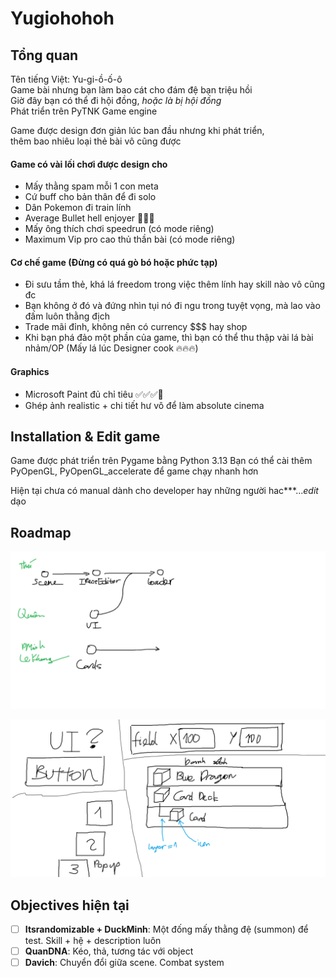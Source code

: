 # Yugiohohoh
## Tổng quan
Tên tiếng Việt: Yu-gi-ồ-ố-ô\
Game bài nhưng bạn làm bao cát cho đám đệ bạn triệu hồi\
Giờ đây bạn có thể đi hội đồng, _hoặc là bị hội đồng_\
Phát triển trên PyTNK Game engine

Game được design đơn giản lúc ban đầu nhưng khi phát triển, \
thêm bao nhiêu loại thẻ bài vô cũng được

#### Game có vài lối chơi được design cho
- Mấy thằng spam mỗi 1 con meta
- Cứ buff cho bản thân để đi solo
- Dân Pokemon đi train lính
- Average Bullet hell enjoyer 🗿🗿🗿 
- Mấy ông thích chơi speedrun (có mode riêng)
- Maximum Vip pro cao thủ thần bài (có mode riêng)

#### Cơ chế game (Đừng có quá gò bó hoặc phức tạp)
- Đi sưu tầm thẻ, khá lá freedom trong việc thêm lính hay skill nào vô cũng đc
- Bạn không ở đó và đứng nhìn tụi nó đi ngu trong tuyệt vọng, mà lao vào đấm luôn thằng địch
- Trade mãi đỉnh, không nên có currency $$$ hay shop
- Khi bạn phá đảo một phần của game, thì bạn có thể thu thập vài lá bài nhảm/OP
(Mấy lá lúc Designer cook 🔥🔥🔥)

#### Graphics
- Microsoft Paint đủ chỉ tiêu ✅✅✅💯
- Ghép ảnh realistic + chi tiết hư vô để làm absolute cinema

## Installation & Edit game
Game được phát triển trên Pygame bằng Python 3.13
Bạn có thể cài thêm PyOpenGL, PyOpenGL_accelerate để game chạy nhanh hơn

Hiện tại chưa có manual dành cho developer hay những người hac\*\*\*...*edit* dạo

## Roadmap
![Roadmap](https://github.com/Davidthanvuong/Yugiohohoh/blob/main/timeline.png)

![Task cho Quân](https://github.com/Davidthanvuong/Yugiohohoh/blob/main/gigigig.png)


## Objectives hiện tại
- [ ] **Itsrandomizable + DuckMinh**: Một đống mấy thằng đệ (summon) để test. Skill + hệ + description luôn
- [ ] **QuanDNA**: Kéo, thả, tương tác với object
- [ ] **Davich**: Chuyển đổi giữa scene. Combat system
